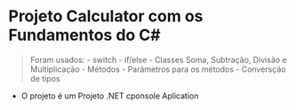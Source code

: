 # Projeto Calculator com os Fundamentos do C#

> Foram usados:
    - switch
    - if/else
    - Classes Soma, Subtração, Divisão e Multiplicação
    - Métodos
    - Parâmetros para os métodos
    - Conversção de tipos

- O projeto é um Projeto .NET cponsole Aplication
